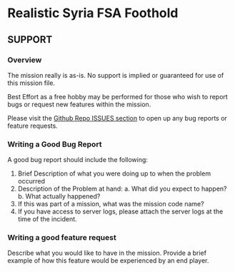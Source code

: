 
Realistic Syria FSA Foothold
============================

SUPPORT
-------

### Overview

The mission really is as-is.  No support is implied or guaranteed for use of
this mission file.

Best Effort as a free hobby may be performed for those who wish to report bugs
or request new features within the mission.

Please visit the [Github Repo ISSUES section](https://github.com/zeathe/DCSMIZ-Realistic-Syria-FSA-Foothold/issues)
to open up any bug reports or feature requests.

### Writing a Good Bug Report

A good bug report should include the following:

1. Brief Description of what you were doing up to when the problem occurred
2. Description of the Problem at hand:
    a. What did you expect to happen?
    b. What actually happened?
3. If this was part of a mission, what was the mission code name?
4. If you have access to server logs, please attach the server logs at the
   time of the incident.


### Writing a good feature request

Describe what you would like to have in the mission. Provide a brief example
of how this feature would be experienced by an end player.

